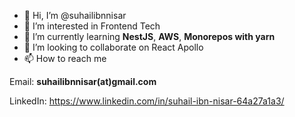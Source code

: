 - 👋 Hi, I’m @suhailibnnisar
- 👀 I’m interested in Frontend Tech
- 🌱 I’m currently learning **NestJS**, **AWS**, **Monorepos with yarn**
- 💞️ I’m looking to collaborate on React Apollo
- 📫 How to reach me

Email:        **suhailibnnisar(at)gmail.com**

LinkedIn: https://www.linkedin.com/in/suhail-ibn-nisar-64a27a1a3/

<!---
devjoy007/devjoy007 is a ✨ special ✨ repository because its `README.md` (this file) appears on your GitHub profile.
You can click the Preview link to take a look at your changes.
--->
